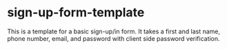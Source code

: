 # sign-up-form-template

This is a template for a basic sign-up/in form. It takes a first and last name, phone number, email, and password with client side password verification.